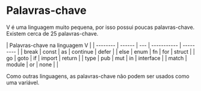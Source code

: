# Palavras-chave

V é uma linguagem muito pequena, por isso possui poucas palavras-chave. Existem cerca de 25 palavras-chave.

| Palavras-chave na linguagem V                     |
| -------- | ------ | --- | ----------- | --------- |
| break    | const  | as  | continue    | defer     |
| else     | enum   | fn  | for         | struct    |
| go       | goto   | if  | import      | return    |
| type     | pub    | mut | in          | interface |
| match    | module | or  | none        |           |

Como outras linguagens, as palavras-chave não podem ser usados como uma variável.
